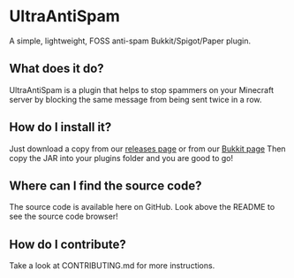 # UltraAntiSpam
A simple, lightweight, FOSS anti-spam Bukkit/Spigot/Paper plugin.
## What does it do?
UltraAntiSpam is a plugin that helps to stop spammers on your Minecraft server by blocking the same message from being sent twice in a row.
## How do I install it?
Just download a copy from our [releases page](https://github.com/Red050911/UltraAntiSpam/releases) or from our [Bukkit page](https://dev.bukkit.org/projects/ultraantispam) Then copy the JAR into your plugins folder and you are good to go!
## Where can I find the source code?
The source code is available here on GitHub. Look above the README to see the source code browser!
## How do I contribute?
Take a look at CONTRIBUTING.md for more instructions.
